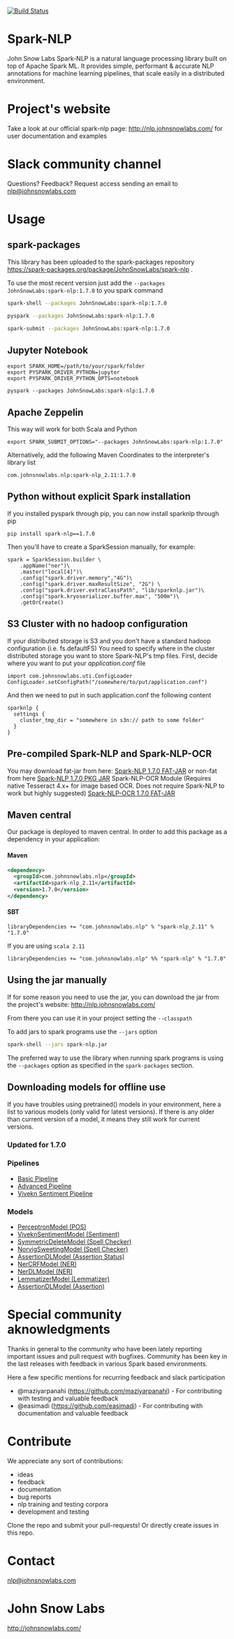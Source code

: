 [![Build Status](https://travis-ci.org/JohnSnowLabs/spark-nlp.svg?branch=master)](https://travis-ci.org/JohnSnowLabs/spark-nlp)
# Spark-NLP
John Snow Labs Spark-NLP is a natural language processing library built on top of Apache Spark ML. It provides simple, performant & accurate NLP annotations for machine learning pipelines, that scale easily in a distributed environment.

# Project's website
Take a look at our official spark-nlp page: http://nlp.johnsnowlabs.com/ for user documentation and examples

# Slack community channel
Questions? Feedback? Request access sending an email to nlp@johnsnowlabs.com

# Usage

## spark-packages

This library has been uploaded to the spark-packages repository https://spark-packages.org/package/JohnSnowLabs/spark-nlp .

To use the most recent version just add the `--packages JohnSnowLabs:spark-nlp:1.7.0` to you spark command

```sh
spark-shell --packages JohnSnowLabs:spark-nlp:1.7.0
```

```sh
pyspark --packages JohnSnowLabs:spark-nlp:1.7.0
```

```sh
spark-submit --packages JohnSnowLabs:spark-nlp:1.7.0
```

## Jupyter Notebook

```
export SPARK_HOME=/path/to/your/spark/folder
export PYSPARK_DRIVER_PYTHON=jupyter
export PYSPARK_DRIVER_PYTHON_OPTS=notebook

pyspark --packages JohnSnowLabs:spark-nlp:1.7.0
```

## Apache Zeppelin
This way will work for both Scala and Python
```
export SPARK_SUBMIT_OPTIONS="--packages JohnSnowLabs:spark-nlp:1.7.0"
```
Alternatively, add the following Maven Coordinates to the interpreter's library list
```
com.johnsnowlabs.nlp:spark-nlp_2.11:1.7.0
```

## Python without explicit Spark installation
If you installed pyspark through pip, you can now install sparknlp through pip
```
pip install spark-nlp==1.7.0
```
Then you'll have to create a SparkSession manually, for example:
```
spark = SparkSession.builder \
    .appName("ner")\
    .master("local[4]")\
    .config("spark.driver.memory","4G")\
    .config("spark.driver.maxResultSize", "2G") \
    .config("spark.driver.extraClassPath", "lib/sparknlp.jar")\
    .config("spark.kryoserializer.buffer.max", "500m")\
    .getOrCreate()
```

## S3 Cluster with no hadoop configuration
If your distributed storage is S3 and you don't have a standard hadoop configuration (i.e. fs.defaultFS)
You need to specify where in the cluster distributed storage you want to store Spark-NLP's tmp files.
First, decide where you want to put your *application.conf* file
```
import com.johnsnowlabs.uti.ConfigLoader
ConfigLoader.setConfigPath("/somewhere/to/put/application.conf")
```
And then we need to put in such application.conf the following content
```
sparknlp {
  settings {
    cluster_tmp_dir = "somewhere in s3n:// path to some folder"
  }
}
```

## Pre-compiled Spark-NLP and Spark-NLP-OCR
You may download fat-jar from here:
[Spark-NLP 1.7.0 FAT-JAR](https://s3.amazonaws.com/auxdata.johnsnowlabs.com/public/spark-nlp-assembly-1.7.0.jar)
or non-fat from here
[Spark-NLP 1.7.0 PKG JAR](http://repo1.maven.org/maven2/com/johnsnowlabs/nlp/spark-nlp_2.11/1.7.0/spark-nlp_2.11-1.7.0.jar)
Spark-NLP-OCR Module (Requires native Tesseract 4.x+ for image based OCR. Does not require Spark-NLP to work but highly suggested)
[Spark-NLP-OCR 1.7.0 FAT-JAR](https://s3.amazonaws.com/auxdata.johnsnowlabs.com/public/spark-nlp-ocr-assembly-1.7.0.jar)

## Maven central

Our package is deployed to maven central. In order to add this package as a dependency in your application:

#### Maven

```xml
<dependency>
  <groupId>com.johnsnowlabs.nlp</groupId>
  <artifactId>spark-nlp_2.11</artifactId>
  <version>1.7.0</version>
</dependency>
```

#### SBT
```sbtshell
libraryDependencies += "com.johnsnowlabs.nlp" % "spark-nlp_2.11" % "1.7.0"
```

If you are using `scala 2.11`

```sbtshell
libraryDependencies += "com.johnsnowlabs.nlp" %% "spark-nlp" % "1.7.0"
```

## Using the jar manually 

If for some reason you need to use the jar, you can download the jar from the project's website: http://nlp.johnsnowlabs.com/

From there you can use it in your project setting the `--classpath`

To add jars to spark programs use the `--jars` option

```sh
spark-shell --jars spark-nlp.jar
```

The preferred way to use the library when running spark programs is using the `--packages` option as specified in the `spark-packages` section.

## Downloading models for offline use

If you have troubles using pretrained() models in your environment, here a list to various models (only valid for latest versions).
If there is any older than current version of a model, it means they still work for current versions.
### Updated for 1.7.0
### Pipelines
* [Basic Pipeline](https://s3.amazonaws.com/auxdata.johnsnowlabs.com/public/models/pipeline_basic_en_1.6.1_2_1533856444797.zip)
* [Advanced Pipeline](https://s3.amazonaws.com/auxdata.johnsnowlabs.com/public/models/pipeline_advanced_en_1.7.0_2_1539460910585.zip)
* [Vivekn Sentiment Pipeline](https://s3.amazonaws.com/auxdata.johnsnowlabs.com/public/models/pipeline_vivekn_en_1.6.2_2_1534781342094.zip)

### Models
* [PerceptronModel (POS)](https://s3.amazonaws.com/auxdata.johnsnowlabs.com/public/models/pos_fast_en_1.6.1_2_1533853928168.zip)
* [ViveknSentimentModel (Sentiment)](https://s3.amazonaws.com/auxdata.johnsnowlabs.com/public/models/vivekn_fast_en_1.6.2_2_1534781337758.zip)
* [SymmetricDeleteModel (Spell Checker)](https://s3.amazonaws.com/auxdata.johnsnowlabs.com/public/models/spell_sd_fast_en_1.6.2_2_1534781178138.zip)
* [NorvigSweetingModel (Spell Checker)](https://s3.amazonaws.com/auxdata.johnsnowlabs.com/public/models/spell_fast_en_1.6.2_2_1534781328404.zip)
* [AssertionDLModel (Assertion Status)](https://s3.amazonaws.com/auxdata.johnsnowlabs.com/public/models/as_fast_dl_en_1.6.1_2_1533855787457.zip)
* [NerCRFModel (NER)](https://s3.amazonaws.com/auxdata.johnsnowlabs.com/public/models/ner_fast_en_1.7.0_2_1539896043754.zip)
* [NerDLModel (NER)](https://s3.amazonaws.com/auxdata.johnsnowlabs.com/public/models/ner_precise_en_1.7.0_2_1539623388047.zip)
* [LemmatizerModel (Lemmatizer)](https://s3.amazonaws.com/auxdata.johnsnowlabs.com/public/models/lemma_fast_en_1.6.1_2_1533854538211.zip)
* [AssertionDLModel (Assertion)](https://s3.amazonaws.com/auxdata.johnsnowlabs.com/public/models/as_fast_dl_en_1.7.0_2_1539653960749.zip)

# Special community aknowledgments
Thanks in general to the community who have been lately reporting important issues and pull request with bugfixes.
Community has been key in the last releases with feedback in various Spark based environments.

Here a few specific mentions for recurring feedback and slack participation
* @maziyarpanahi (https://github.com/maziyarpanahi) - For contributing with testing and valuable feedback
* @easimadi (https://github.com/easimadi) - For contributing with documentation and valuable feedback

# Contribute
We appreciate any sort of contributions:
* ideas
* feedback
* documentation
* bug reports
* nlp training and testing corpora
* development and testing

Clone the repo and submit your pull-requests! Or directly create issues in this repo.

# Contact
nlp@johnsnowlabs.com

# John Snow Labs
http://johnsnowlabs.com/
